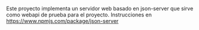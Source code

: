 Este proyecto implementa un servidor web basado en json-server que sirve como webapi de prueba para el proyecto.
Instrucciones en https://www.npmjs.com/package/json-server